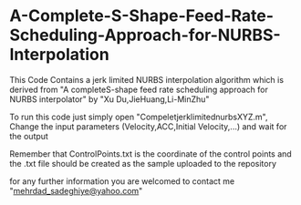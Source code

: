 # A-Complete-S-Shape-Feed-Rate-Scheduling-Approach-for-NURBS-Interpolation
This Code Contains a jerk limited NURBS interpolation algorithm which is derived from "A completeS-shape feed rate scheduling approach for NURBS interpolator" by "Xu Du,JieHuang,Li-MinZhu"

To run this code just simply open "CompeletjerklimitednurbsXYZ.m", Change the input parameters (Velocity,ACC,Initial Velocity,...) and wait for the output

Remember that ControlPoints.txt is the coordinate of the control points and the .txt file should be created as the sample uploaded to the repository

for any further information you are welcomed to contact me "mehrdad_sadeghiye@yahoo.com"
 
